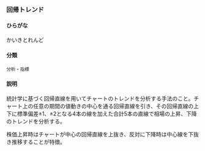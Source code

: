 <div style="display:none;">

## [あ行](securities-terms?id=あ行)
## [か行](securities-terms?id=か行)

</div>

### 回帰トレンド

#### ひらがな

かいきとれんど

#### 分類

`分析・指標`

#### 説明

統計学に基づく回帰直線を用いてチャートのトレンドを分析する手法のこと。チャート上の任意の期間の値動きの中心を通る回帰直線を引き、その回帰直線の上下に標準偏差±1、±2となる4本の線を加えた合計5本の直線で相場の上昇、下降のトレンドを分析する。
 
株価上昇時はチャートが中心の回帰直線を上抜き、反対に下降時は中心線を下抜き推移することが特徴。

<div style="display:none;">

## [さ行](securities-terms?id=さ行)
## [た行](securities-terms?id=た行)
## [な行](securities-terms?id=な行)
## [は行](securities-terms?id=は行)
## [ま行](securities-terms?id=ま行)
## [や行](securities-terms?id=や行)
## [ら行](securities-terms?id=ら行)
## [わ行](securities-terms?id=わ行)
## [英数字・記号](securities-terms?id=英数字・記号)

</div>


